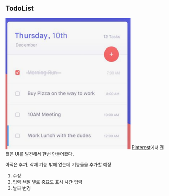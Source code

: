 ## TodoList

![Todo List UI](/todolist.png)
[Pinterest](https://www.pinterest.co.kr/pin/345862446366514699/)에서 괜찮은 UI를 발견해서 한번 만들어봤다.

아직은 추가, 삭제 기능 밖에 없는데 기능들을 추가할 예정

1. 수정
2. 입력
    색깔 별로 중요도 표시
    시간 입력
3. 날짜 변경

